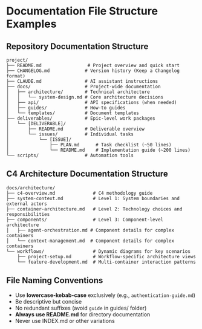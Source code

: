 # Documentation File Structure Examples

## Repository Documentation Structure

```text
project/
├── README.md                 # Project overview and quick start
├── CHANGELOG.md             # Version history (Keep a Changelog format)
├── CLAUDE.md                # AI assistant instructions
├── docs/                    # Project-wide documentation
│   ├── architecture/        # Technical architecture
│   │   └── system-design.md # Core architecture decisions
│   ├── api/                 # API specifications (when needed)
│   ├── guides/              # How-to guides
│   └── templates/           # Document templates
├── deliverables/            # Epic-level work packages
│   └── [DELIVERABLE]/
│       ├── README.md        # Deliverable overview
│       └── issues/          # Individual tasks
│           └── [ISSUE]/
│               ├── PLAN.md      # Task checklist (~50 lines)
│               └── README.md    # Implementation guide (~200 lines)
└── scripts/                 # Automation tools
```

## C4 Architecture Documentation Structure

```text
docs/architecture/
├── c4-overview.md              # C4 methodology guide
├── system-context.md           # Level 1: System boundaries and external actors
├── container-architecture.md   # Level 2: Technology choices and responsibilities
├── components/                 # Level 3: Component-level architecture
│   ├── agent-orchestration.md # Component details for complex containers
│   └── context-management.md  # Component details for complex containers
└── workflows/                  # Dynamic diagrams for key scenarios
    ├── project-setup.md        # Workflow-specific architecture views
    └── feature-development.md  # Multi-container interaction patterns
```

## File Naming Conventions

- Use **lowercase-kebab-case** exclusively (e.g., `authentication-guide.md`)
- Be descriptive but concise
- No redundant suffixes (avoid `guide` in guides/ folder)
- **Always use README.md** for directory documentation
- Never use INDEX.md or other variations